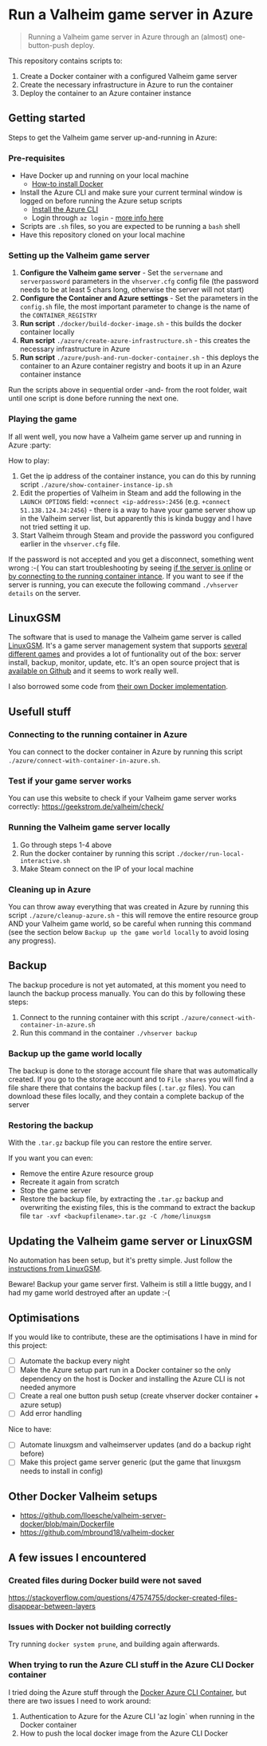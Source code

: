 # Run a Valheim game server in Azure

> Running a Valheim game server in Azure through an (almost) one-button-push deploy.

This repository contains scripts to:

1. Create a Docker container with a configured Valheim game server
2. Create the necessary infrastructure in Azure to run the container
3. Deploy the container to an Azure container instance

## Getting started

Steps to get the Valheim game server up-and-running in Azure:

### Pre-requisites

- Have Docker up and running on your local machine
  - [How-to install Docker](https://docs.docker.com/get-docker/)
- Install the Azure CLI and make sure your current terminal window is logged on before running the Azure setup scripts
  - [Install the Azure CLI](https://docs.microsoft.com/en-us/cli/azure/install-azure-cli)
  - Login through `az login` - [more info here](https://docs.microsoft.com/en-us/cli/azure/authenticate-azure-cli)
- Scripts are `.sh` files, so you are expected to be running a `bash` shell
- Have this repository cloned on your local machine

### Setting up the Valheim game server

1. **Configure the Valheim game server** - Set the `servername` and `serverpassword` parameters in the `vhserver.cfg` config file (the password needs to be at least 5 chars long, otherwise the server will not start)
2. **Configure the Container and Azure settings** - Set the parameters in the `config.sh` file, the most important parameter to change is the name of the `CONTAINER_REGISTRY`
3. **Run script** `./docker/build-docker-image.sh` - this builds the docker container locally
4. **Run script** `./azure/create-azure-infrastructure.sh` - this creates the necessary infrastructure in Azure
5. **Run script** `./azure/push-and-run-docker-container.sh` - this deploys the container to an Azure container registry and boots it up in an Azure container instance

Run the scripts above in sequential order -and- from the root folder, wait until one script is done before running the next one.

### Playing the game

If all went well, you now have a Valheim game server up and running in Azure :party:

How to play:

1. Get the ip address of the container instance, you can do this by running script `./azure/show-container-instance-ip.sh`
2. Edit the properties of Valheim in Steam and add the following in the `LAUNCH OPTIONS` field: `+connect <ip-address>:2456` (e.g. `+connect 51.138.124.34:2456`) - there is a way to have your game server show up in the Valheim server list, but apparently this is kinda buggy and I have not tried setting it up.
3. Start Valheim through Steam and provide the password you configured earlier in the `vhserver.cfg` file.

If the password is not accepted and you get a disconnect, something went wrong :-( You can start troubleshooting by seeing [if the server is online](#test-if-your-game-server-works) or [by connecting to the running container intance](#connecting-to-the-running-container-in-azure). If you want to see if the server is running, you can execute the following command `./vhserver details` on the server.

## LinuxGSM

The software that is used to manage the Valheim game server is called [LinuxGSM](https://linuxgsm.com/). It's a game server management system that supports [several different games](https://docs.linuxgsm.com/game-servers) and provides a lot of funtionality out of the box: server install, backup, monitor, update, etc. It's an open source project that is [available on Github](https://github.com/GameServerManagers/LinuxGSM) and it seems to work really well.

I also borrowed some code from [their own Docker implementation](https://github.com/GameServerManagers/LinuxGSM-Docker).

## Usefull stuff

### Connecting to the running container in Azure

You can connect to the docker container in Azure by running this script `./azure/connect-with-container-in-azure.sh`.

### Test if your game server works

You can use this website to check if your Valheim game server works correctly: https://geekstrom.de/valheim/check/

### Running the Valheim game server locally

1. Go through steps 1-4 above
2. Run the docker container by running this script `./docker/run-local-interactive.sh`
3. Make Steam connect on the IP of your local machine

### Cleaning up in Azure

You can throw away everything that was created in Azure by running this script `./azure/cleanup-azure.sh` - this will remove the entire resource group AND your Valheim game world, so be careful when running this command (see the section below `Backup up the game world locally` to avoid losing any progress).

## Backup

The backup procedure is not yet automated, at this moment you need to launch the backup process manually. You can do this by following these steps:

1. Connect to the running container with this script `./azure/connect-with-container-in-azure.sh`
2. Run this command in the container `./vhserver backup`

### Backup up the game world locally

The backup is done to the storage account file share that was automatically created. If you go to the storage account and to `File shares` you will find a file share there that contains the backup files (`.tar.gz` files). You can download these files locally, and they contain a complete backup of the server

### Restoring the backup

With the `.tar.gz` backup file you can restore the entire server.

If you want you can even:

- Remove the entire Azure resource group
- Recreate it again from scratch
- Stop the game server
- Restore the backup file, by extracting the `.tar.gz` backup and overwriting the existing files, this is the command to extract the backup file `tar -xvf <backupfilename>.tar.gz -C /home/linuxgsm`

## Updating the Valheim game server or LinuxGSM

No automation has been setup, but it's pretty simple. Just follow the [instructions from LinuxGSM](https://docs.linuxgsm.com/commands/update).

Beware! Backup your game server first. Valheim is still a little buggy, and I had my game world destroyed after an update :-(

## Optimisations

If you would like to contribute, these are the optimisations I have in mind for this project:

- [ ] Automate the backup every night
- [ ] Make the Azure setup part run in a Docker container so the only dependency on the host is Docker and installing the Azure CLI is not needed anymore
- [ ] Create a real one button push setup (create vhserver docker container + azure setup)
- [ ] Add error handling

Nice to have:

- [ ] Automate linuxgsm and valheimserver updates (and do a backup right before)
- [ ] Make this project game server generic (put the game that linuxgsm needs to install in config)

## Other Docker Valheim setups

- https://github.com/lloesche/valheim-server-docker/blob/main/Dockerfile
- https://github.com/mbround18/valheim-docker

## A few issues I encountered

### Created files during Docker build were not saved

https://stackoverflow.com/questions/47574755/docker-created-files-disappear-between-layers

### Issues with Docker not building correctly

Try running `docker system prune`, and building again afterwards.

### When trying to run the Azure CLI stuff in the Azure CLI Docker container

I tried doing the Azure stuff through the [Docker Azure CLI Container](https://hub.docker.com/_/microsoft-azure-cli
), but there are two issues I need to work around:

1. Authentication to Azure for the Azure CLI 'az login` when running in the Docker container
2. How to push the local docker image from the Azure CLI Docker
